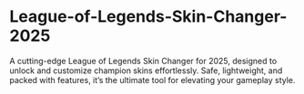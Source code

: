 # League-of-Legends-Skin-Changer-2025
A cutting-edge League of Legends Skin Changer for 2025, designed to unlock and customize champion skins effortlessly. Safe, lightweight, and packed with features, it’s the ultimate tool for elevating your gameplay style.
